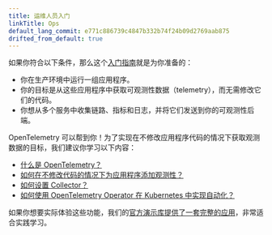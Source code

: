 ```yaml
---
title: 运维人员入门
linkTitle: Ops
default_lang_commit: e771c886739c4847b332b74f24b09d2769aab875
drifted_from_default: true
---
```


如果你符合以下条件，那么这个[入门指南](..)就是为你准备的：

- 你在生产环境中运行一组应用程序。
- 你的目标是从这些应用程序中获取可观测性数据（telemetry），而无需修改它们的代码。
- 你想从多个服务中收集链路、指标和日志，并将它们发送到你的可观测性后端。

OpenTelemetry 可以帮到你！为了实现在不修改应用程序代码的情况下获取观测数据的目标，我们建议你学习以下内容：

- [什么是 OpenTelemetry？](../../what-is-opentelemetry/)
- [如何在不修改代码的情况下为应用程序添加观测性？](../../concepts/instrumentation/zero-code/)
- [如何设置 Collector？](../../collector/)
- [如何使用 OpenTelemetry Operator 在 Kubernetes 中实现自动化？](../../platforms/kubernetes/operator/)

如果你想要实际体验这些功能，我们的[官方演示库提供了一套完整的应用](/ecosystem/demo/)，非常适合实践学习。
